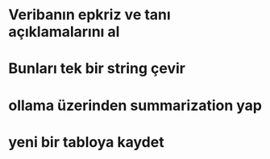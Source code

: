 


# Veribanın epkriz ve tanı açıklamalarını al

# Bunları tek bir string çevir

# ollama üzerinden summarization yap

# yeni bir tabloya kaydet